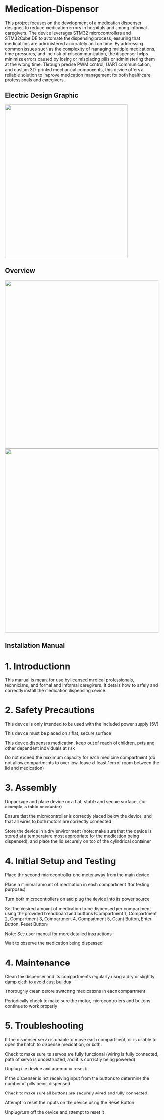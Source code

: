 # Medication-Dispensor
This project focuses on the development of a medication dispenser designed to reduce medication errors in hospitals and among informal caregivers. The device leverages STM32 microcontrollers and STM32CubeIDE to automate the dispensing process, ensuring that medications are administered accurately and on time. By addressing common issues such as the complexity of managing multiple medications, time pressures, and the risk of miscommunication, the dispenser helps minimize errors caused by losing or misplacing pills or administering them at the wrong time. Through precise PWM control, UART communication, and custom 3D-printed mechanical components, this device offers a reliable solution to improve medication management for both healthcare professionals and caregivers.

## Electric Design Graphic
<img src="https://github.com/user-attachments/assets/c5c711d2-d3c6-4ecf-878f-5de753af2b7b" width="400" height="500">

## Overview
<img src="https://github.com/user-attachments/assets/258735e3-cf90-4673-b73b-7fc53ff7215c" width="500" height="550">
<img src="https://github.com/user-attachments/assets/38fa8226-2f30-42b5-837f-44cf1c188df0" width="500" height="600">

## Installation Manual
# 1. Introductionn
This manual is meant for use by licensed medical professionals, technicians, and formal and informal caregivers. It details how to safely and correctly install the medication dispensing device. 

# 2. Safety Precautions
This device is only intended to be used with the included power supply (5V)  

This device must be placed on a flat, secure surface  

This device dispenses medication, keep out of reach of children, pets and other dependent individuals at risk  

Do not exceed the maximum capacity for each medicine compartment (do not allow compartments to overflow, leave at least 1cm of room between the lid and medication)  

 

# 3. Assembly 
Unpackage and place device on a flat, stable and secure surface, (for example, a table or counter) 

Ensure that the microcontroller is correctly placed below the device, and that all wires to both motors are correctly connected 

Store the device in a dry environment (note: make sure that the device is stored at a temperature most appropriate for the medication being dispensed), and place the lid securely on top of the cylindrical container  

# 4. Initial Setup and Testing  

Place the second microcontroller one meter away from the main device 

Place a minimal amount of medication in each compartment (for testing purposes)  

Turn both microcontrollers on and plug the device into its power source  

Set the desired amount of medication to be dispensed per compartment using the provided breadboard and buttons (Compartment 1, Compartment 2, Compartment 3, Compartment 4, Compartment 5, Count Button, Enter Button, Reset Button)  

Note: See user manual for more detailed instructions  

Wait to observe the medication being dispensed  

 # 4. Maintenance 

Clean the dispenser and its compartments regularly using a dry or slightly damp cloth to avoid dust buildup 

Thoroughly clean before switching medications in each compartment 

Periodically check to make sure the motor, microcontrollers and buttons continue to work properly 

 # 5. Troubleshooting 

If the dispenser servo is unable to move each compartment, or is unable to open the hatch to dispense medication, or both: 

Check to make sure its servos are fully functional (wiring is fully connected, path of servo is unobstructed, and it is correctly being powered)  

Unplug the device and attempt to reset it  

If the dispenser is not receiving input from the buttons to determine the number of pills being dispensed 

Check to make sure all buttons are securely wired and fully connected 

Attempt to reset the inputs on the device using the Reset Button  

Unplug/turn off the device and attempt to reset it  


